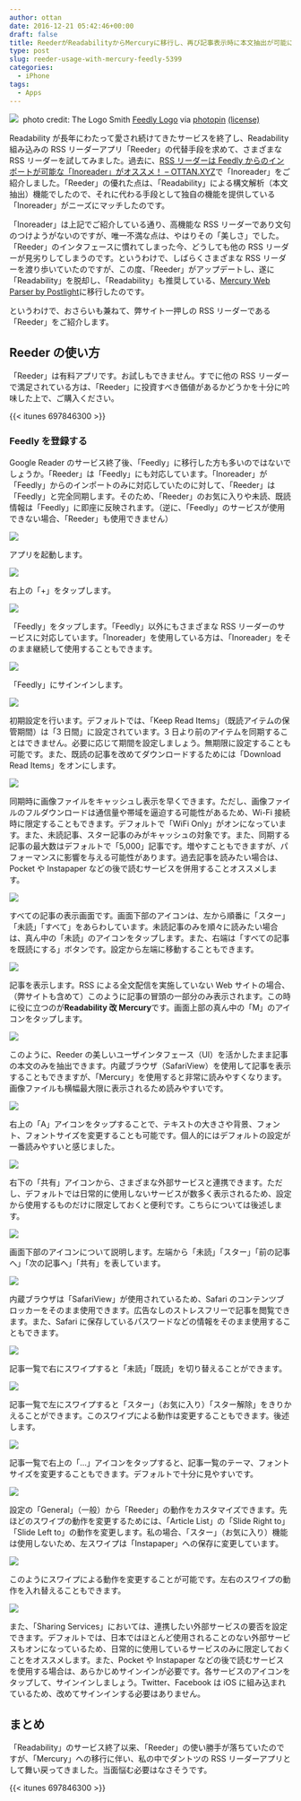 ```yaml
---
author: ottan
date: 2016-12-21 05:42:46+00:00
draft: false
title: ReederがReadabilityからMercuryに移行し、再び記事表示時に本文抽出が可能に
type: post
slug: reeder-usage-with-mercury-feedly-5399
categories:
  - iPhone
tags:
  - Apps
---
```


![](/uploads/2016/12/161221-585a16739b9b2.jpg)
 photo credit: The Logo Smith [Feedly Logo](http://www.flickr.com/photos/49734147@N00/4853880084) via [photopin](http://photopin.com) [(license)](https://creativecommons.org/licenses/by-nc-nd/2.0/)

Readability が長年にわたって愛され続けてきたサービスを終了し、Readability 組み込みの RSS リーダーアプリ「Reeder」の代替手段を求めて、さまざまな RSS リーダーを試してみました。過去に、[RSS リーダーは Feedly からのインポートが可能な「Inoreader」がオススメ！ – OTTAN.XYZ](/posts/2016/11/rss-reader-inoreader-readability-5213/)で「Inoreader」をご紹介しました。「Reeder」の優れた点は、「Readability」による構文解析（本文抽出）機能でしたので、それに代わる手段として独自の機能を提供している「Inoreader」がニーズにマッチしたのです。

「Inoreader」は上記でご紹介している通り、高機能な RSS リーダーであり文句のつけようがないのですが、唯一不満な点は、やはりその「美しさ」でした。「Reeder」のインタフェースに慣れてしまった今、どうしても他の RSS リーダーが見劣りしてしまうのです。というわけで、しばらくさまざまな RSS リーダーを渡り歩いていたのですが、この度、「Reeder」がアップデートし、遂に「Readability」を脱却し、「Readability」も推奨している、[Mercury Web Parser by Postlight](https://mercury.postlight.com/web-parser/)に移行したのです。

というわけで、おさらいも兼ねて、弊サイト一押しの RSS リーダーである「Reeder」をご紹介します。

## Reeder の使い方

「Reeder」は有料アプリです。お試しもできません。すでに他の RSS リーダーで満足されている方は、「Reeder」に投資すべき価値があるかどうかを十分に吟味した上で、ご購入ください。

{{< itunes 697846300 >}}

### Feedly を登録する

Google Reader のサービス終了後、「Feedly」に移行した方も多いのではないでしょうか。「Reeder」は「Feedly」にも対応しています。「Inoreader」が「Feedly」からのインポートのみに対応していたのに対して、「Reeder」は「Feedly」と完全同期します。そのため、「Reeder」のお気に入りや未読、既読情報は「Feedly」に即座に反映されます。（逆に、「Feedly」のサービスが使用できない場合、「Reeder」も使用できません）

![](/uploads/2016/12/161221-585a0ea7c92d6.png)

アプリを起動します。

![](/uploads/2016/12/161221-585a0eaf1e4c9.png)

右上の「+」をタップします。

![](/uploads/2016/12/161221-585a0eb589fc8.png)

「Feedly」をタップします。「Feedly」以外にもさまざまな RSS リーダーのサービスに対応しています。「Inoreader」を使用している方は、「Inoreader」をそのまま継続して使用することもできます。

![](/uploads/2016/12/161221-585a0ebb64a66.png)

「Feedly」にサインインします。

![](/uploads/2016/12/161221-585a0ec03f4ff.png)

初期設定を行います。デフォルトでは、「Keep Read Items」（既読アイテムの保管期間）は「3 日間」に設定されています。3 日より前のアイテムを同期することはできません。必要に応じて期間を設定しましょう。無期限に設定することも可能です。また、既読の記事を改めてダウンロードするためには「Download Read Items」をオンにします。

![](/uploads/2016/12/161221-585a0ed15d26e.png)

同期時に画像ファイルをキャッシュし表示を早くできます。ただし、画像ファイルのフルダウンロードは通信量や帯域を逼迫する可能性があるため、Wi-Fi 接続時に限定することもできます。デフォルトで「WiFi Only」がオンになっています。また、未読記事、スター記事のみがキャッシュの対象です。また、同期する記事の最大数はデフォルトで「5,000」記事です。増やすこともできますが、パフォーマンスに影響を与える可能性があります。過去記事を読みたい場合は、Pocket や Instapaper などの後で読むサービスを併用することオススメします。

![](/uploads/2016/12/161221-585a0ed785b23.png)

すべての記事の表示画面です。画面下部のアイコンは、左から順番に「スター」「未読」「すべて」をあらわしています。未読記事のみを順々に読みたい場合は、真ん中の「未読」のアイコンをタップします。また、右端は「すべての記事を既読にする」ボタンです。設定から左端に移動することもできます。

![](/uploads/2016/12/161221-585a0edcbe1c5.png)

記事を表示します。RSS による全文配信を実施していない Web サイトの場合、（弊サイトも含めて）このように記事の冒頭の一部分のみ表示されます。この時に役に立つのが**Readability 改 Mercury**です。画面上部の真ん中の「M」のアイコンをタップします。

![](/uploads/2016/12/161221-585a0ee2aebf4.png)

このように、Reeder の美しいユーザインタフェース（UI）を活かしたまま記事の本文のみを抽出できます。内蔵ブラウザ（SafariView）を使用して記事を表示することもできますが、「Mercury」を使用すると非常に読みやすくなります。画像ファイルも横幅最大限に表示されるため読みやすいです。

![](/uploads/2016/12/161221-585a0eea074a0.png)

右上の「A」アイコンをタップすることで、テキストの大きさや背景、フォント、フォントサイズを変更することも可能です。個人的にはデフォルトの設定が一番読みやすいと感じました。

![](/uploads/2016/12/161221-585a0ef0de660.png)

右下の「共有」アイコンから、さまざまな外部サービスと連携できます。ただし、デフォルトでは日常的に使用しないサービスが数多く表示されるため、設定から使用するものだけに限定しておくと便利です。こちらについては後述します。

![](/uploads/2016/12/161221-585a0ef81ffda.png)

画面下部のアイコンについて説明します。左端から「未読」「スター」「前の記事へ」「次の記事へ」「共有」を表しています。

![](/uploads/2016/12/161221-585a0eff39671.png)

内蔵ブラウザは「SafariView」が使用されているため、Safari のコンテンツブロッカーをそのまま使用できます。広告なしのストレスフリーで記事を閲覧できます。また、Safari に保存しているパスワードなどの情報をそのまま使用することもできます。

![](/uploads/2016/12/161221-585a0f05b2c2d.png)

記事一覧で右にスワイプすると「未読」「既読」を切り替えることができます。

![](/uploads/2016/12/161221-585a0f0c02060.png)

記事一覧で左にスワイプすると「スター」（お気に入り）「スター解除」をきりかえることができます。このスワイプによる動作は変更することもできます。後述します。

![](/uploads/2016/12/161221-585a0f12c328c.png)

記事一覧で右上の「…」アイコンをタップすると、記事一覧のテーマ、フォントサイズを変更することもできます。デフォルトで十分に見やすいです。

![](/uploads/2016/12/161221-585a0f19057b7.png)

設定の「General」（一般）から「Reeder」の動作をカスタマイズできます。先ほどのスワイプの動作を変更するためには、「Article List」の「Slide Right to」「Slide Left to」の動作を変更します。私の場合、「スター」（お気に入り）機能は使用しないため、左スワイプは「Instapaper」への保存に変更しています。

![](/uploads/2016/12/161221-585a0f2016d6f.png)

このようにスワイプによる動作を変更することが可能です。左右のスワイプの動作を入れ替えることもできます。

![](/uploads/2016/12/161221-585a0f268cc72.png)

また、「Sharing Services」においては、連携したい外部サービスの要否を設定できます。デフォルトでは、日本ではほとんど使用されることのない外部サービスもオンになっているため、日常的に使用しているサービスのみに限定しておくことをオススメします。また、Pocket や Instapaper などの後で読むサービスを使用する場合は、あらかじめサインインが必要です。各サービスのアイコンをタップして、サインインしましょう。Twitter、Facebook は iOS に組み込まれているため、改めてサインインする必要はありません。

## まとめ

「Readability」のサービス終了以来、「Reeder」の使い勝手が落ちていたのですが、「Mercury」への移行に伴い、私の中でダントツの RSS リーダーアプリとして舞い戻ってきました。当面悩む必要はなさそうです。

{{< itunes 697846300 >}}
